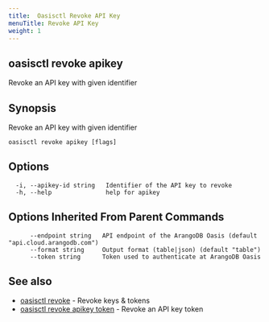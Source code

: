 ```yaml
---
title:  Oasisctl Revoke API Key
menuTitle: Revoke API Key
weight: 1
---
```

## oasisctl revoke apikey

Revoke an API key with given identifier

## Synopsis
Revoke an API key with given identifier

```
oasisctl revoke apikey [flags]
```

## Options
```
  -i, --apikey-id string   Identifier of the API key to revoke
  -h, --help               help for apikey
```

## Options Inherited From Parent Commands
```
      --endpoint string   API endpoint of the ArangoDB Oasis (default "api.cloud.arangodb.com")
      --format string     Output format (table|json) (default "table")
      --token string      Token used to authenticate at ArangoDB Oasis
```

## See also
* [oasisctl revoke](_index.md)	 - Revoke keys & tokens
* [oasisctl revoke apikey token](revoke-apikey-token.md)	 - Revoke an API key token

